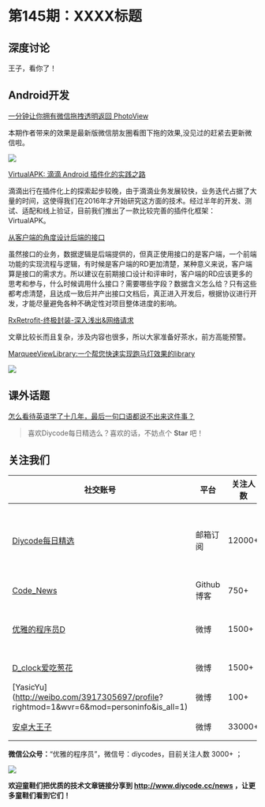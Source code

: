 # 第145期：XXXX标题

## 深度讨论

[]()

王子，看你了！

## Android开发

[一分钟让你拥有微信拖拽透明返回 PhotoView](https://www.diycode.cc/topics/531)

本期作者带来的效果是最新版微信朋友圈看图下拖的效果,没见过的赶紧去更新微信啦。

![](https://dn-mhke0kuv.qbox.me/4eb043e8b590070f3a07.gif)

[VirtualAPK: 滴滴 Android 插件化的实践之路](https://mp.weixin.qq.com/s/lJzNaSmvsxsNw5XtZIBsYg)

滴滴出行在插件化上的探索起步较晚，由于滴滴业务发展较快，业务迭代占据了大量的时间，这使得我们在2016年才开始研究这方面的技术。经过半年的开发、测试、适配和线上验证，目前我们推出了一款比较完善的插件化框架：VirtualAPK。

[从客户端的角度设计后端的接口](http://www.jianshu.com/p/35a7b6f5f92e)

虽然接口的业务，数据逻辑是后端提供的，但真正使用接口的是客户端，一个前端功能的实现流程与逻辑，有时候是客户端的RD更加清楚，某种意义来说，客户端算是接口的需求方。所以建议在前期接口设计和评审时，客户端的RD应该更多的思考和参与，什么时候调用什么接口？需要哪些字段？数据含义怎么给？只有这些都考虑清楚，且达成一致后并产出接口文档后，真正进入开发后，根据协议进行开发，才能尽量避免各种不确定性对项目整体进度的影响。

[RxRetrofit-终极封装-深入浅出&网络请求](https://gold.xitu.io/post/585c9245128fe10069c86c9a)

文章比较长而且复杂，涉及内容也很多，所以大家准备好茶水，前方高能预警。

[MarqueeViewLibrary:一个帮您快速实现跑马灯效果的library](https://github.com/gongwen/MarqueeViewLibrary)

![](https://github.com/gongwen/MarqueeViewLibrary/raw/master/screenshot/screen_shot.gif)

## 课外话题

[怎么看待英语学了十几年，最后一句口语都说不出来这件事？](https://www.zhihu.com/question/31580378)

> 喜欢Diycode每日精选么？喜欢的话，不妨点个 **Star** 吧！

## 关注我们

| 社交账号  |  平台  | 关注人数 | 说明 |
| -------- | -------- | -------- | -------- |
| [Diycode每日精选](http://list.qq.com/cgi-bin/qf_invite?id=d469993d2c888e971c0fbb2309c4d84256968386b126b967)|   邮箱订阅  | 12000+ | 每日分享一次Android、iOS、Swfit技术干货  |
| [Code_News](https://github.com/DiyCodes/code_news) |    Github博客  |750+ | 每日邮件推送列表  |
| [优雅的程序员D](http://weibo.com/u/5891258264) |   微博  | 1500+ | 官方微博，每日分享开源信息  |
| [D_clock爱吃葱花](http://weibo.com/u/2480694892)  |   微博  | 1500+ | 日报发起人  |
|[YasicYu](http://weibo.com/3917305697/profile? rightmod=1&wvr=6&mod=personinfo&is_all=1)  |   微博  | 100+ | 日报发起人  |
|[安卓大王子](http://weibo.com/apkbus/)   |   微博  | 33000+ | 日报发起人  |

**微信公众号：**“优雅的程序员”，微信号：diycodes，目前关注人数 3000+ ；

![](http://upload-images.jianshu.io/upload_images/1846413-b42abfa70f909099.jpg?imageMogr2/auto-orient/strip%7CimageView2/2/w/1240)

**欢迎童鞋们把优质的技术文章链接分享到 http://www.diycode.cc/news ，让更多童鞋们看到它们！**